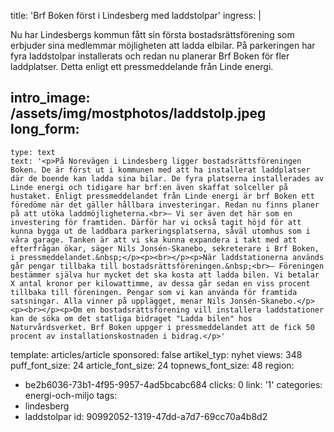 title: 'Brf Boken först i Lindesberg med laddstolpar'
ingress: |
  <p>Nu har Lindesbergs kommun fått sin första bostadsrättsförening som erbjuder sina medlemmar möjligheten att ladda elbilar. På parkeringen har fyra laddstolpar installerats och redan nu planerar Brf Boken för fler laddplatser. Detta enligt ett pressmeddelande från Linde energi.
  </p>
  
intro_image: /assets/img/mostphotos/laddstolp.jpeg
long_form:
  -
    type: text
    text: '<p>På Norevägen i Lindesberg ligger bostadsrättsföreningen Boken. De är först ut i kommunen med att ha installerat laddplatser där de boende kan ladda sina bilar. De fyra platserna installerades av Linde energi och tidigare har brf:en även skaffat solceller på hustaket. Enligt pressmeddelandet från Linde energi är brf Boken ett föredöme när det gäller hållbara investeringar. Redan nu finns planer på att utöka laddmöjligheterna.<br>– Vi ser även det här som en investering för framtiden. Därför har vi också tagit höjd för att kunna bygga ut de laddbara parkeringsplatserna, såväl utomhus som i våra garage. Tanken är att vi ska kunna expandera i takt med att efterfrågan ökar, säger Nils Jonsén-Skanebo, sekreterare i Brf Boken, i pressmeddelandet.&nbsp;</p><p><br></p><p>När laddstationerna används går pengar tillbaka till bostadsrättsföreningen.&nbsp;<br>– Föreningen bestämmer själva hur mycket det ska kosta att ladda bilen. Vi betalar X antal kronor per kilowattimme, av dessa går sedan en viss procent tillbaka till föreningen. Pengar som vi kan använda för framtida satsningar. Alla vinner på upplägget, menar Nils Jonsén-Skanebo.</p><p><br></p><p>Om en bostadsrättsförening vill installera laddstationer kan de söka om det statliga bidraget "Ladda bilen" hos Naturvårdsverket. Brf Boken uppger i pressmeddelandet att de fick 50 procent av installationskostnaden i bidrag.</p>'
template: articles/article
sponsored: false
artikel_typ: nyhet
views: 348
puff_font_size: 24
article_font_size: 24
topnews_font_size: 48
region:
  - be2b6036-73b1-4f95-9957-4ad5bcabc684
clicks: 0
link: '1'
categories: energi-och-miljo
tags:
  - lindesberg
  - laddstolpar
id: 90992052-1319-47dd-a7d7-69cc70a4b8d2
